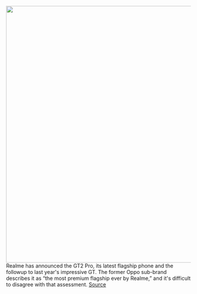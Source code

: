<img src='https://cdn.vox-cdn.com/thumbor/Ym2YdDQgtWQuE1ba2GVx685tIDE=/0x0:2040x1360/1200x800/filters:focal(857x517:1183x843)/cdn.vox-cdn.com/uploads/chorus_image/image/70559039/IMG_2106.0.jpg' width='700px' /><br/>
Realme has announced the GT2 Pro, its latest flagship phone and the followup to last year's impressive GT. The former Oppo sub-brand describes it as “the most premium flagship ever by Realme,” and it's difficult to disagree with that assessment.
<a href='https://www.theverge.com/2022/2/28/22954417/realme-gt2-pro-announced-specs-design-cameras'> Source <a/>